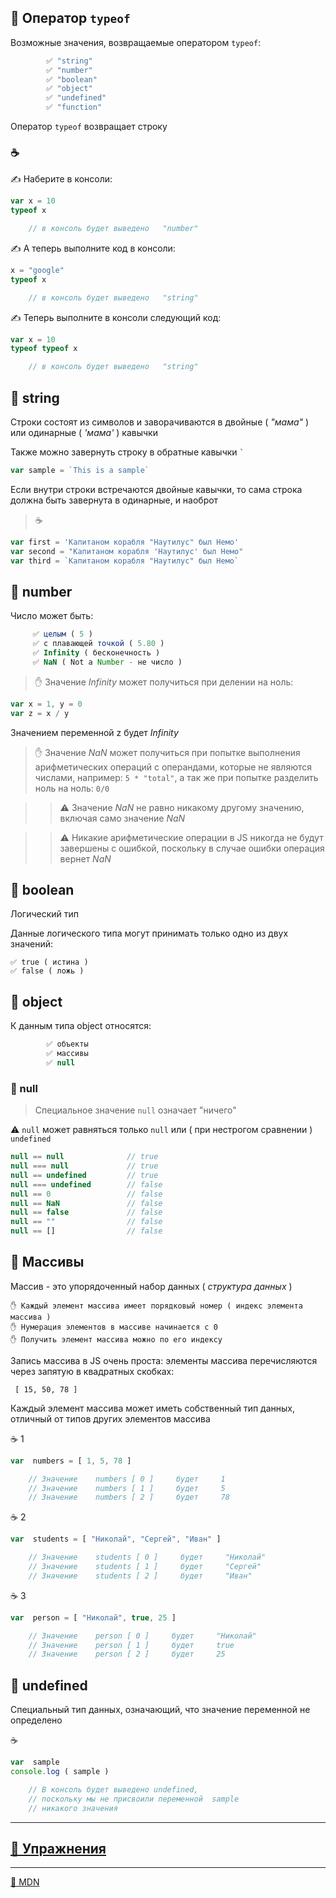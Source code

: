 ## 📖 Оператор ```typeof```

Возможные значения, возвращаемые оператором ```typeof```:
```javascript
        ✅ "string"
        ✅ "number"
        ✅ "boolean"
        ✅ "object"
        ✅ "undefined"
        ✅ "function"
```
Оператор  ```typeof```  возвращает строку

### ☕

✍️ Наберите в консоли:

```javascript
var x = 10
typeof x
```
```javascript
    // в консоль будет выведено   "number"
```
✍️ А теперь выполните код в консоли:

```javascript
x = "google"
typeof x
```
```javascript
    // в консоль будет выведено   "string"
```
✍️ Теперь выполните в консоли следующий код:

```javascript
var x = 10
typeof typeof x
```
```javascript
    // в консоль будет выведено   "string"
```
## 📖 string

Строки состоят из символов и заворачиваются в двойные ( *"мама"* ) или одинарные ( *'мама'* ) кавычки

Также можно завернуть строку в обратные кавычки ``` ` ```
```javascript
var sample = `This is a sample`
```
Если внутри строки встречаются двойные кавычки, то сама строка должна быть завернута в одинарные, и наоброт

>☕
```javascript
var first = 'Капитаном корабля "Наутилус" был Немо'
var second = "Капитаном корабля 'Наутилус' был Немо"
var third = `Капитаном корабля "Наутилус" был Немо`
```

## 📖 number

Число может быть:
```javascript
     ✅ целым ( 5 )
     ✅ с плавающей точкой ( 5.80 )
     ✅ Infinity ( бесконечность ) 
     ✅ NaN ( Not a Number - не число )
```
>✋ Значение *Infinity*  может получиться при делении на ноль:
```javascript
var x = 1, y = 0
var z = x / y
```
Значением переменной  z  будет  *Infinity*

>✋ Значение *NaN* может получиться при попытке выполнения арифметических операций с операндами, которые не являются числами, например:   ``` 5 * "total" ```, а так же при попытке разделить ноль на ноль: ``` 0/0 ```

>>⚠️ Значение   *NaN*  не равно никакому другому значению, включая само значение *NaN*

>>⚠️ Никакие арифметические операции в JS никогда не будут завершены с ошибкой, поскольку в случае ошибки операция вернет *NaN*

## 📖 boolean

Логический тип

Данные логического типа могут принимать только одно из двух значений: 

    ✅ true ( истина ) 
    ✅ false ( ложь )

## 📖 object

К данным типа object относятся:
```javascript
        ✅ объекты
        ✅ массивы
        ✅ null
```

### 📖 null 

>Специальное значение ```null``` означает "ничего"

⚠️ ```null``` может равняться только ```null``` или ( при нестрогом сравнении ) ```undefined```

```javascript      
null == null              // true
null === null             // true
null == undefined         // true
null === undefined        // false
null == 0                 // false
null == NaN               // false
null == false             // false
null == ""                // false
null == []                // false
```

## 📖 Массивы

Массив - это упорядоченный набор данных ( *структура данных* )

    ✋ Каждый элемент массива имеет порядковый номер ( индекс элемента массива )
    ✋ Нумерация элементов в массиве начинается с 0
    ✋ Получить элемент массива можно по его индексу

Запись массива в JS очень проста: элементы массива перечисляются через запятую в квадратных скобках:

     [ 15, 50, 78 ]

Каждый элемент массива может иметь собственный тип данных, отличный от типов других элементов массива

☕ 1
```javascript
var  numbers = [ 1, 5, 78 ]
```
```javascript
    // Значение    numbers [ 0 ]     будет     1
    // Значение    numbers [ 1 ]     будет     5
    // Значение    numbers [ 2 ]     будет     78
```
☕ 2
```javascript
var  students = [ "Николай", "Сергей", "Иван" ]
```
```javascript
    // Значение    students [ 0 ]     будет     "Николай"
    // Значение    students [ 1 ]     будет     "Сергей"
    // Значение    students [ 2 ]     будет     "Иван"
```
☕ 3
```javascript
var  person = [ "Николай", true, 25 ]
```
```javascript
    // Значение    person [ 0 ]     будет     "Николай"
    // Значение    person [ 1 ]     будет     true
    // Значение    person [ 2 ]     будет     25
```

## 📖 undefined

Специальный тип данных, означающий, что значение переменной не определено

☕
```javascript
var  sample
console.log ( sample )
```
```javascript
    // В консоль будет выведено undefined, 
    // поскольку мы не присвоили переменной  sample  
    // никакого значения
```

***

## [💼 Упражнения](https://docs.google.com/forms/d/e/1FAIpQLSexcuOpJS2d0KNNU1qTUlD5Exnf0FGI9Wb9d2I5YvViwuSKDA/viewform)

***

[🔗 MDN](https://developer.mozilla.org/en-US/docs/Web/JavaScript/Data_structures)
